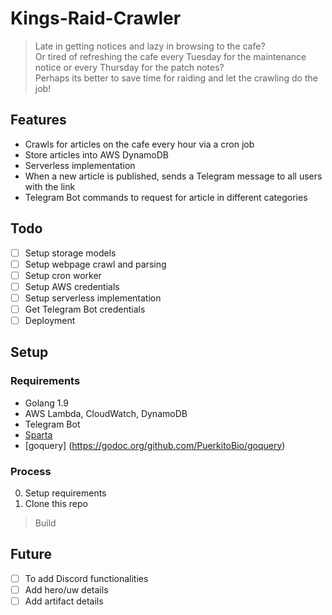 # Kings-Raid-Crawler
> Late in getting notices and lazy in browsing to the cafe?<br>
> Or tired of refreshing the cafe every Tuesday for the maintenance notice or every Thursday for the patch notes?<br>
> Perhaps its better to save time for raiding and let the crawling do the job!

## Features
- Crawls for articles on the cafe every hour via a cron job
- Store articles into AWS DynamoDB
- Serverless implementation
- When a new article is published, sends a Telegram message to all users with the link 
- Telegram Bot commands to request for article in different categories

## Todo
- [ ] Setup storage models
- [ ] Setup webpage crawl and parsing
- [ ] Setup cron worker
- [ ] Setup AWS credentials
- [ ] Setup serverless implementation
- [ ] Get Telegram Bot credentials
- [ ] Deployment

## Setup
### Requirements
- Golang 1.9
- AWS Lambda, CloudWatch, DynamoDB
- Telegram Bot
- [Sparta](http://gosparta.io)
- [goquery] (https://godoc.org/github.com/PuerkitoBio/goquery)

### Process
0. Setup requirements
1. Clone this repo
> Build 

## Future
- [ ] To add Discord functionalities
- [ ] Add hero/uw details
- [ ] Add artifact details
